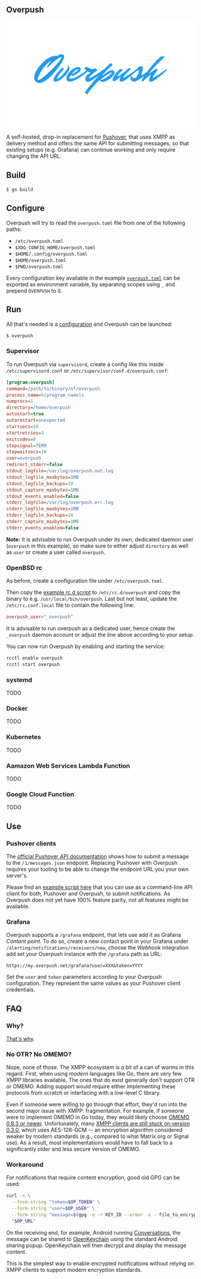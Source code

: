 ## Overpush

![Overpush](.README.md/overpush.png)

A self-hosted, drop-in replacement for [Pushover](https://pushover.net), that
uses XMPP as delivery method and offers the same API for submitting messages, so
that existing setups (e.g. Grafana) can continue working and only require
changing the API URL.

## Build

```sh
$ go build
```

## Configure

Overpush will try to read the `overpush.toml` file from one of the following
paths:

- `/etc/overpush.toml`
- `$XDG_CONFIG_HOME/overpush.toml`
- `$HOME/.config/overpush.toml`
- `$HOME/overpush.toml`
- `$PWD/overpush.toml`

Every configuration key available in the example
[`overpush.toml`](examples/etc/overpush.toml) can be exported as environment
variable, by separating scopes using `_` and prepend `OVERPUSH` to it.

## Run

All that's needed is a [configuration](#configure) and Overpush can be launched:

```sh
$ overpush
```

### Supervisor

To run Overpush via `supervisord`, create a config like this inside
`/etc/supervisord.conf` or `/etc/supervisor/conf.d/overpush.conf`:

```ini
[program:overpush]
command=/path/to/binary/of/overpush
process_name=%(program_name)s
numprocs=1
directory=/home/overpush
autostart=true
autorestart=unexpected
startsecs=10
startretries=3
exitcodes=0
stopsignal=TERM
stopwaitsecs=10
user=overpush
redirect_stderr=false
stdout_logfile=/var/log/overpush.out.log
stdout_logfile_maxbytes=1MB
stdout_logfile_backups=10
stdout_capture_maxbytes=1MB
stdout_events_enabled=false
stderr_logfile=/var/log/overpush.err.log
stderr_logfile_maxbytes=1MB
stderr_logfile_backups=10
stderr_capture_maxbytes=1MB
stderr_events_enabled=false
```

**Note:** It is advisable to run Overpush under its own, dedicated daemon user
(`overpush` in this example), so make sure to either adjust `directory` as well
as `user` or create a user called `overpush`.

### OpenBSD rc

As before, create a configuration file under `/etc/overpush.toml`.

Then copy the [example rc.d script](examples/etc/rc.d/overpush) to
`/etc/rc.d/overpush` and copy the binary to e.g. `/usr/local/bin/overpush`. Last
but not least, update the `/etc/rc.conf.local` file to contain the following
line:

```conf
overpush_user="_overpush"
```

It is advisable to run overpush as a dedicated user, hence create the
`_overpush` daemon account or adjust the line above according to your setup.

You can now run Overpush by enabling and starting the service:

```sh
rcctl enable overpush
rcctl start overpush
```

### systemd

TODO

### Docker

TODO

### Kubernetes

TODO

### Aamazon Web Services Lambda Function

TODO

### Google Cloud Function

TODO

## Use

### Pushover clients

The [official Pushover API documentation](https://pushover.net/api#messages)
shows how to submit a message to the `/1/messages.json` endpoint. Replacing
Pushover with Overpush requires your tooling to be able to change the endpoint
URL you your own server's.

Please find an
[example script here](https://github.com/mrusme/dotfiles/blob/master/usr/local/bin/pushover)
that you can use as a command-line API client for both, Pushover and Overpush,
to submit notifications. As Overpush does not yet have 100% feature parity, not
all features might be available.

### Grafana

Overpush supports a `/grafana` endpoint, that lets use add it as Grafana
_Contant point_. To do so, create a new contact point in your Grafana under
`/alerting/notifications/receivers/new`, choose the _Webhook_ integration add
set your Overpush instance with the `/grafana` path as URL:

```
https://my.overpush.net/grafana?user=XXX&token=YYYY
```

Set the `user` and `token` parameters according to your Overpush configuration.
They represent the same values as your Pushover client credentials.

## FAQ

### Why?

[That's why](https://xn--gckvb8fzb.com/goodbye-pushover-hello-overpush/).

### No OTR? No OMEMO?

Nope, none of those. The XMPP ecosystem is a bit of a can of worms in this
regard. First, when using _modern_ languages like Go, there are very few XMPP
libraries available. The ones that do exist generally don't support OTR or
OMEMO. Adding support would require either implementing these protocols from
scratch or interfacing with a low-level C library.

Even if someone were willing to go through that effort, they'd run into the
second major issue with XMPP: fragmentation. For example, if someone were to
implement OMEMO in Go today, they would likely choose
[OMEMO 0.8.3 or newer](https://xmpp.org/extensions/xep-0384.html).
Unfortunately, many
[XMPP clients are still stuck on version 0.3.0](https://xmpp.org/extensions/#xep-0384-implementations),
which uses AES-128-GCM -- an encryption algorithm considered weaker by modern
standards (e.g., compared to what Matrix.org or Signal use). As a result, most
implementations would have to fall back to a significantly older and less secure
version of OMEMO.

### Workaround

For notifications that require content encryption, good old GPG can be used:

```sh
curl -s \
  --form-string "token=$OP_TOKEN" \
  --form-string "user=$OP_USER" \
  --form-string "message=$(gpg -e -r KEY_ID --armor -o - file_to_encrypt)" \
  "$OP_URL"
```

On the receiving end, for example, Android running
[Conversations](https://f-droid.org/en/packages/eu.siacs.conversations/), the
message can be shared to
[OpenKeychain](https://f-droid.org/en/packages/org.sufficientlysecure.keychain/)
using the standard Android sharing popup. OpenKeychain will then decrypt and
display the message content.

This is the simplest way to enable encrypted notifications without relying on
XMPP clients to support modern encryption standards.
